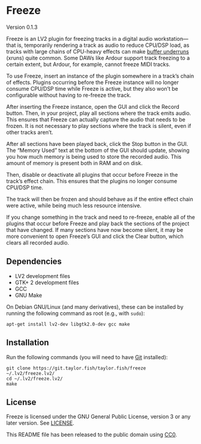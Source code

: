 Freeze
======

Version 0.1.3

Freeze is an LV2 plugin for freezing tracks in a digital audio workstation—that
is, temporarily rendering a track as audio to reduce CPU/DSP load, as tracks
with large chains of CPU-heavy effects can make [buffer underruns][0] (xruns)
quite common. Some DAWs like Ardour support track freezing to a certain extent,
but Ardour, for example, cannot freeze MIDI tracks.

[0]: https://en.wikipedia.org/wiki/Buffer_underrun

To use Freeze, insert an instance of the plugin somewhere in a track’s chain of
effects. Plugins occurring before the Freeze instance will no longer consume
CPU/DSP time while Freeze is active, but they also won’t be configurable
without having to re-freeze the track.

After inserting the Freeze instance, open the GUI and click the Record button.
Then, in your project, play all sections where the track emits audio. This
ensures that Freeze can actually capture the audio that needs to be frozen. It
is not necessary to play sections where the track is silent, even if other
tracks aren’t.

After all sections have been played back, click the Stop button in the GUI.
The “Memory Used” text at the bottom of the GUI should update, showing you
how much memory is being used to store the recorded audio. This amount of
memory is present both in RAM and on disk.

Then, disable or deactivate all plugins that occur before Freeze in the track’s
effect chain. This ensures that the plugins no longer consume CPU/DSP time.

The track will then be frozen and should behave as if the entire effect chain
were active, while being much less resource intensive.

If you change something in the track and need to re-freeze, enable all of the
plugins that occur before Freeze and play back the sections of the project that
have changed. If many sections have now become silent, it may be more
convenient to open Freeze’s GUI and click the Clear button, which clears all
recorded audio.


Dependencies
------------

* LV2 development files
* GTK+ 2 development files
* GCC
* GNU Make

On Debian GNU/Linux (and many derivatives), these can be installed by running
the following command as root (e.g., with ``sudo``):

```
apt-get install lv2-dev libgtk2.0-dev gcc make
```


Installation
------------

Run the following commands (you will need to have [Git] installed):

```
git clone https://git.taylor.fish/taylor.fish/freeze ~/.lv2/freeze.lv2/
cd ~/.lv2/freeze.lv2/
make
```

[Git]: https://git-scm.com/


License
-------

Freeze is licensed under the GNU General Public License, version 3 or any later
version. See [LICENSE].

This README file has been released to the public domain using [CC0].

[LICENSE]: LICENSE
[CC0]: https://creativecommons.org/publicdomain/zero/1.0/
